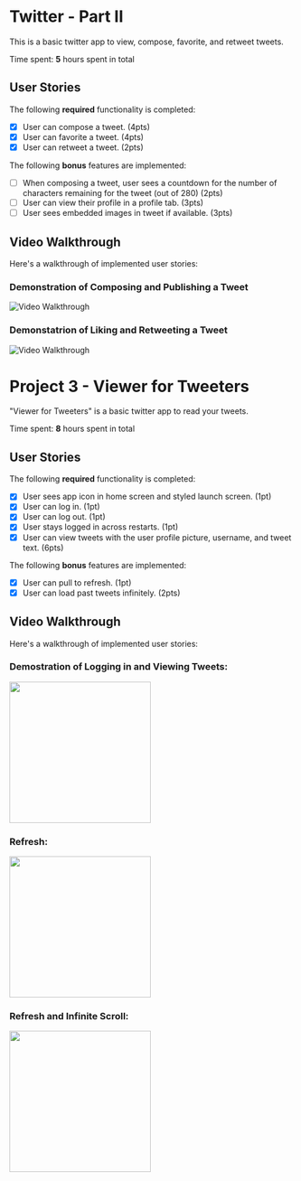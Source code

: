 # Twitter - Part II

This is a basic twitter app to view, compose, favorite, and retweet tweets.

Time spent: **5** hours spent in total

## User Stories

The following **required** functionality is completed:

- [X] User can compose a tweet. (4pts)
- [X] User can favorite a tweet. (4pts)
- [X] User can retweet a tweet. (2pts)

The following **bonus** features are implemented:

- [ ] When composing a tweet, user sees a countdown for the number of characters remaining for the tweet (out of 280) (2pts)
- [ ] User can view their profile in a profile tab. (3pts)
- [ ] User sees embedded images in tweet if available. (3pts)

## Video Walkthrough

Here's a walkthrough of implemented user stories:

### Demonstration of Composing and Publishing a Tweet
<img src='https://user-images.githubusercontent.com/47779642/99140617-5ce8eb00-2611-11eb-882d-f86cde42f6a3.gif' title='Video Walkthrough' width='' alt='Video Walkthrough' /> </br>

### Demonstatrion of Liking and Retweeting a Tweet
<img src='https://user-images.githubusercontent.com/47779642/99140620-5e1a1800-2611-11eb-8265-0f19d912bff5.gif' title='Video Walkthrough' width='' alt='Video Walkthrough' /> </br>

# Project 3 - Viewer for Tweeters

"Viewer for Tweeters" is a basic twitter app to read your tweets.

Time spent: **8** hours spent in total

## User Stories

The following **required** functionality is completed:

- [X] User sees app icon in home screen and styled launch screen. (1pt)
- [X] User can log in. (1pt)
- [X] User can log out. (1pt)
- [X] User stays logged in across restarts. (1pt)
- [X] User can view tweets with the user profile picture, username, and tweet text. (6pts)

The following **bonus** features are implemented:

- [X] User can pull to refresh. (1pt)
- [X] User can load past tweets infinitely. (2pts)

## Video Walkthrough

Here's a walkthrough of implemented user stories: <br>

### Demostration of Logging in and Viewing Tweets:
<img src='https://user-images.githubusercontent.com/47779642/98504799-e1a8c300-2225-11eb-9878-2a8af7394305.gif' width=250/><br>

### Refresh:
<img src='https://user-images.githubusercontent.com/47779642/98504795-e1102c80-2225-11eb-8002-81a22612f7b4.gif' width=250/><br>

### Refresh and Infinite Scroll:
<img src='https://user-images.githubusercontent.com/47779642/98504796-e1102c80-2225-11eb-91fd-82b3ad5e05b8.gif' width=250/><br>

